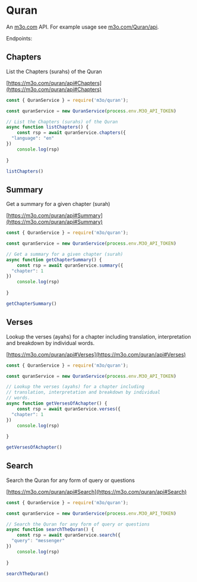 # Quran

An [m3o.com](https://m3o.com) API. For example usage see [m3o.com/Quran/api](https://m3o.com/Quran/api).

Endpoints:

## Chapters

List the Chapters (surahs) of the Quran


[https://m3o.com/quran/api#Chapters](https://m3o.com/quran/api#Chapters)

```js
const { QuranService } = require('m3o/quran');

const quranService = new QuranService(process.env.M3O_API_TOKEN)

// List the Chapters (surahs) of the Quran
async function listChapters() {
	const rsp = await quranService.chapters({
  "language": "en"
})
	console.log(rsp)
	
}

listChapters()
```
## Summary

Get a summary for a given chapter (surah)


[https://m3o.com/quran/api#Summary](https://m3o.com/quran/api#Summary)

```js
const { QuranService } = require('m3o/quran');

const quranService = new QuranService(process.env.M3O_API_TOKEN)

// Get a summary for a given chapter (surah)
async function getChapterSummary() {
	const rsp = await quranService.summary({
  "chapter": 1
})
	console.log(rsp)
	
}

getChapterSummary()
```
## Verses

Lookup the verses (ayahs) for a chapter including
translation, interpretation and breakdown by individual
words.


[https://m3o.com/quran/api#Verses](https://m3o.com/quran/api#Verses)

```js
const { QuranService } = require('m3o/quran');

const quranService = new QuranService(process.env.M3O_API_TOKEN)

// Lookup the verses (ayahs) for a chapter including
// translation, interpretation and breakdown by individual
// words.
async function getVersesOfAchapter() {
	const rsp = await quranService.verses({
  "chapter": 1
})
	console.log(rsp)
	
}

getVersesOfAchapter()
```
## Search

Search the Quran for any form of query or questions


[https://m3o.com/quran/api#Search](https://m3o.com/quran/api#Search)

```js
const { QuranService } = require('m3o/quran');

const quranService = new QuranService(process.env.M3O_API_TOKEN)

// Search the Quran for any form of query or questions
async function searchTheQuran() {
	const rsp = await quranService.search({
  "query": "messenger"
})
	console.log(rsp)
	
}

searchTheQuran()
```
